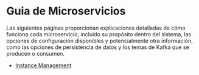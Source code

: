 # Guia de Microservicios

Las siguientes páginas proporcionan explicaciones detalladas de cómo funciona cada microservicio,
incluido su propósito dentro del sistema, las opciones de configuración disponibles y potencialmente
otra información, como las opciones de persistencia de datos y los temas de Kafka que se producen o consumen.

- [Instance Management](./instance-management.md)
